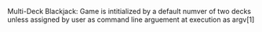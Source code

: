 Multi-Deck Blackjack:
Game is intitialized by a default numver of two decks unless assigned by user as command line arguement at execution as argv[1]
